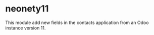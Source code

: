 # neonety11

This module add new fields in the contacts application from an Odoo instance version 11.